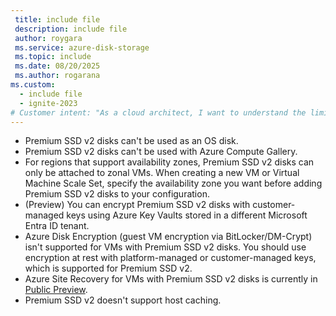 ```yaml
---
 title: include file
 description: include file
 author: roygara
 ms.service: azure-disk-storage
 ms.topic: include
 ms.date: 08/20/2025
 ms.author: rogarana
ms.custom:
  - include file
  - ignite-2023
# Customer intent: "As a cloud architect, I want to understand the limitations of Premium SSD v2 disks, so that I can effectively plan my virtual machine configurations and ensure compatibility with Azure services."
---
```

- Premium SSD v2 disks can't be used as an OS disk.
- Premium SSD v2 disks can't be used with Azure Compute Gallery.
- For regions that support availability zones, Premium SSD v2 disks can only be attached to zonal VMs. When creating a new VM or Virtual Machine Scale Set, specify the availability zone you want before adding Premium SSD v2 disks to your configuration.
- (Preview) You can encrypt Premium SSD v2 disks with customer-managed keys using Azure Key Vaults stored in a different Microsoft Entra ID tenant.
- Azure Disk Encryption (guest VM encryption via BitLocker/DM-Crypt) isn't supported for VMs with Premium SSD v2 disks. You should use encryption at rest with platform-managed or customer-managed keys, which is supported for Premium SSD v2. 
- Azure Site Recovery for VMs with Premium SSD v2 disks is currently in [Public Preview](/azure/site-recovery/azure-to-azure-support-matrix).
- Premium SSD v2 doesn't support host caching.
